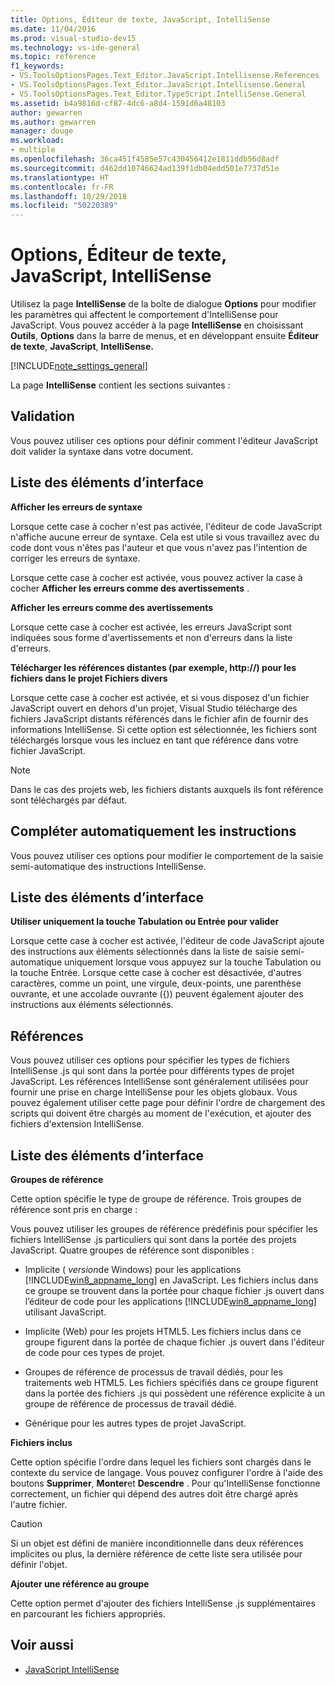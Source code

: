 ```yaml
---
title: Options, Éditeur de texte, JavaScript, IntelliSense
ms.date: 11/04/2016
ms.prod: visual-studio-dev15
ms.technology: vs-ide-general
ms.topic: reference
f1_keywords:
- VS.ToolsOptionsPages.Text_Editor.JavaScript.Intellisense.References
- VS.ToolsOptionsPages.Text_Editor.JavaScript.Intellisense.General
- VS.ToolsOptionsPages.Text_Editor.TypeScript.IntelliSense.General
ms.assetid: b4a9816d-cf87-4dc6-a8d4-1591d6a48103
author: gewarren
ms.author: gewarren
manager: douge
ms.workload:
- multiple
ms.openlocfilehash: 36ca451f4585e57c430456412e1811ddb56d8adf
ms.sourcegitcommit: d462dd10746624ad139f1db04edd501e7737d51e
ms.translationtype: HT
ms.contentlocale: fr-FR
ms.lasthandoff: 10/29/2018
ms.locfileid: "50220389"
---
```

# <a name="options-text-editor-javascript-intellisense"></a>Options, Éditeur de texte, JavaScript, IntelliSense
Utilisez la page **IntelliSense** de la boîte de dialogue **Options** pour modifier les paramètres qui affectent le comportement d'IntelliSense pour JavaScript. Vous pouvez accéder à la page **IntelliSense** en choisissant **Outils**, **Options** dans la barre de menus, et en développant ensuite **Éditeur de texte**, **JavaScript**, **IntelliSense.**

[!INCLUDE[note_settings_general](../../data-tools/includes/note_settings_general_md.md)]

La page **IntelliSense** contient les sections suivantes :

## <a name="validation"></a>Validation
 Vous pouvez utiliser ces options pour définir comment l'éditeur JavaScript doit valider la syntaxe dans votre document.

## <a name="uielement-list"></a>Liste des éléments d’interface
 **Afficher les erreurs de syntaxe**

 Lorsque cette case à cocher n'est pas activée, l'éditeur de code JavaScript n'affiche aucune erreur de syntaxe. Cela est utile si vous travaillez avec du code dont vous n'êtes pas l'auteur et que vous n'avez pas l'intention de corriger les erreurs de syntaxe.

 Lorsque cette case à cocher est activée, vous pouvez activer la case à cocher **Afficher les erreurs comme des avertissements** .

 **Afficher les erreurs comme des avertissements**

 Lorsque cette case à cocher est activée, les erreurs JavaScript sont indiquées sous forme d'avertissements et non d'erreurs dans la liste d'erreurs.

 **Télécharger les références distantes (par exemple, http://) pour les fichiers dans le projet Fichiers divers**

 Lorsque cette case à cocher est activée, et si vous disposez d'un fichier JavaScript ouvert en dehors d'un projet, Visual Studio télécharge des fichiers JavaScript distants référencés dans le fichier afin de fournir des informations IntelliSense. Si cette option est sélectionnée, les fichiers sont téléchargés lorsque vous les incluez en tant que référence dans votre fichier JavaScript.

> [!NOTE]
> Dans le cas des projets web, les fichiers distants auxquels ils font référence sont téléchargés par défaut.


## <a name="statement-completion"></a>Compléter automatiquement les instructions
 Vous pouvez utiliser ces options pour modifier le comportement de la saisie semi-automatique des instructions IntelliSense.

## <a name="uielement-list"></a>Liste des éléments d’interface
 **Utiliser uniquement la touche Tabulation ou Entrée pour valider**

 Lorsque cette case à cocher est activée, l'éditeur de code JavaScript ajoute des instructions aux éléments sélectionnés dans la liste de saisie semi-automatique uniquement lorsque vous appuyez sur la touche Tabulation ou la touche Entrée. Lorsque cette case à cocher est désactivée, d'autres caractères, comme un point, une virgule, deux-points, une parenthèse ouvrante, et une accolade ouvrante ({)) peuvent également ajouter des instructions aux éléments sélectionnés.

## <a name="references"></a>Références
 Vous pouvez utiliser ces options pour spécifier les types de fichiers IntelliSense .js qui sont dans la portée pour différents types de projet JavaScript. Les références IntelliSense sont généralement utilisées pour fournir une prise en charge IntelliSense pour les objets globaux. Vous pouvez également utiliser cette page pour définir l'ordre de chargement des scripts qui doivent être chargés au moment de l'exécution, et ajouter des fichiers d'extension IntelliSense.

## <a name="uielement-list"></a>Liste des éléments d’interface
 **Groupes de référence**

 Cette option spécifie le type de groupe de référence. Trois groupes de référence sont pris en charge :

 Vous pouvez utiliser les groupes de référence prédéfinis pour spécifier les fichiers IntelliSense .js particuliers qui sont dans la portée des projets JavaScript. Quatre groupes de référence sont disponibles :

- Implicite ( *version*de Windows) pour les applications [!INCLUDE[win8_appname_long](../../debugger/includes/win8_appname_long_md.md)] en JavaScript. Les fichiers inclus dans ce groupe se trouvent dans la portée pour chaque fichier .js ouvert dans l’éditeur de code pour les applications [!INCLUDE[win8_appname_long](../../debugger/includes/win8_appname_long_md.md)] utilisant JavaScript.

- Implicite (Web) pour les projets HTML5. Les fichiers inclus dans ce groupe figurent dans la portée de chaque fichier .js ouvert dans l'éditeur de code pour ces types de projet.

- Groupes de référence de processus de travail dédiés, pour les traitements web HTML5. Les fichiers spécifiés dans ce groupe figurent dans la portée des fichiers .js qui possèdent une référence explicite à un groupe de référence de processus de travail dédié.

- Générique pour les autres types de projet JavaScript.

**Fichiers inclus**

Cette option spécifie l'ordre dans lequel les fichiers sont chargés dans le contexte du service de langage. Vous pouvez configurer l'ordre à l'aide des boutons **Supprimer**, **Monter**et **Descendre** . Pour qu'IntelliSense fonctionne correctement, un fichier qui dépend des autres doit être chargé après l'autre fichier.

> [!CAUTION]
> Si un objet est défini de manière inconditionnelle dans deux références implicites ou plus, la dernière référence de cette liste sera utilisée pour définir l'objet.


**Ajouter une référence au groupe**

Cette option permet d'ajouter des fichiers IntelliSense .js supplémentaires en parcourant les fichiers appropriés.

## <a name="see-also"></a>Voir aussi

- [JavaScript IntelliSense](../../ide/javascript-intellisense.md)